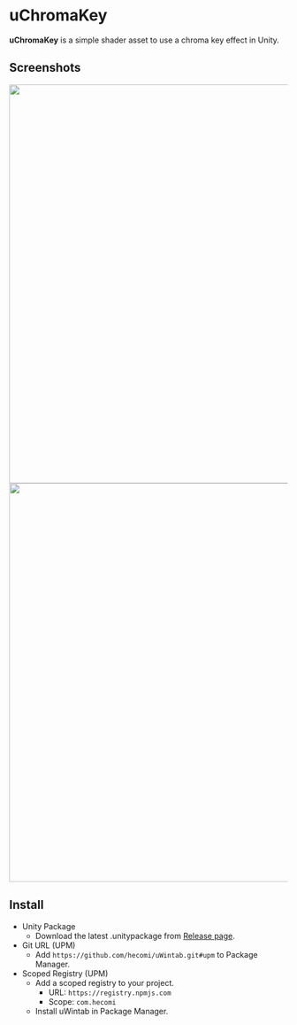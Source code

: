 uChromaKey
==========

**uChromaKey** is a simple shader asset to use a chroma key effect in Unity.

Screenshots
------------

<img src="https://raw.githubusercontent.com/wiki/hecomi/uChromaKey/image.png" width="720" /><br />
<img src="https://raw.githubusercontent.com/wiki/hecomi/uChromaKey/dog.gif" width="720" /><br />


Install
-------

- Unity Package
  - Download the latest .unitypackage from [Release page](https://github.com/hecomi/uWintab/releases).
- Git URL (UPM)
  - Add `https://github.com/hecomi/uWintab.git#upm` to Package Manager.
- Scoped Registry (UPM)
  - Add a scoped registry to your project.
    - URL: `https://registry.npmjs.com`
    - Scope: `com.hecomi`
  - Install uWintab in Package Manager.
